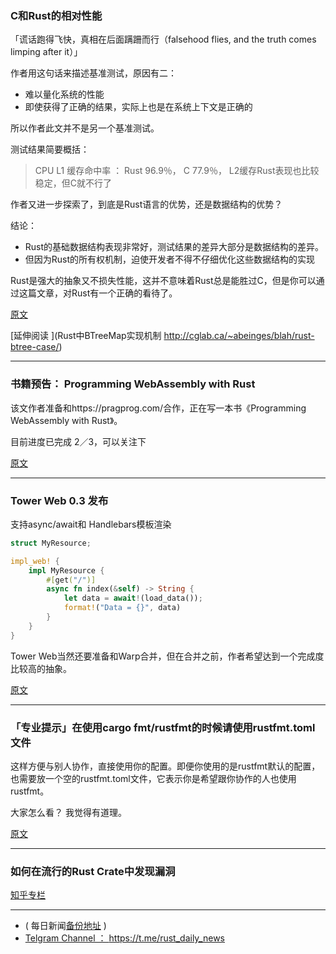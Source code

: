 ### C和Rust的相对性能

「谎话跑得飞快，真相在后面蹒跚而行（falsehood flies, and the truth comes limping after it）」

作者用这句话来描述基准测试，原因有二：

- 难以量化系统的性能
- 即使获得了正确的结果，实际上也是在系统上下文是正确的

所以作者此文并不是另一个基准测试。

测试结果简要概括：

 > CPU L1  缓存命中率 ： Rust 96.9％， C 77.9％， L2缓存Rust表现也比较稳定，但C就不行了

作者又进一步探索了，到底是Rust语言的优势，还是数据结构的优势？

结论：

- Rust的基础数据结构表现非常好，测试结果的差异大部分是数据结构的差异。
- 但因为Rust的所有权机制，迫使开发者不得不仔细优化这些数据结构的实现

Rust是强大的抽象又不损失性能，这并不意味着Rust总是能胜过C，但是你可以通过这篇文章，对Rust有一个正确的看待了。

[原文 ](http://dtrace.org/blogs/bmc/2018/09/28/the-relative-performance-of-c-and-rust/)

[延伸阅读 ](Rust中BTreeMap实现机制  http://cglab.ca/~abeinges/blah/rust-btree-case/)

---

### 书籍预告：  Programming WebAssembly with Rust

该文作者准备和https://pragprog.com/合作，正在写一本书《Programming WebAssembly with Rust》。

目前进度已完成 2／3，可以关注下

[原文](https://medium.com/@KevinHoffman/programming-webassembly-with-rust-the-book-7c4a890fcf97)

---

### Tower Web 0.3  发布

支持async/await和 Handlebars模板渲染

```rust
struct MyResource;

impl_web! {
    impl MyResource {
        #[get("/")]
        async fn index(&self) -> String {
            let data = await!(load_data());
            format!("Data = {}", data)
        }
    }
}
```

Tower Web当然还要准备和Warp合并，但在合并之前，作者希望达到一个完成度比较高的抽象。

[原文](https://medium.com/@carllerche/tower-web-0-3-async-await-and-template-support-e0bb8ed47941)

---

### 「专业提示」在使用cargo fmt/rustfmt的时候请使用rustfmt.toml 文件

这样方便与别人协作，直接使用你的配置。即便你使用的是rustfmt默认的配置，也需要放一个空的rustfmt.toml文件，它表示你是希望跟你协作的人也使用rustfmt。

大家怎么看？ 我觉得有道理。

[原文](https://www.reddit.com/r/rust/comments/9jl6a9/pro_tip_if_you_use_cargo_fmtrustfmt_use_a/)

---

### 如何在流行的Rust Crate中发现漏洞

[知乎专栏](https://zhuanlan.zhihu.com/p/45647326)

---

- ( 每日新闻[备份地址](https://github.com/RustStudy/rust_daily_news) )
- [Telgram Channel ： https://t.me/rust_daily_news ](https://t.me/rust_daily_news )
